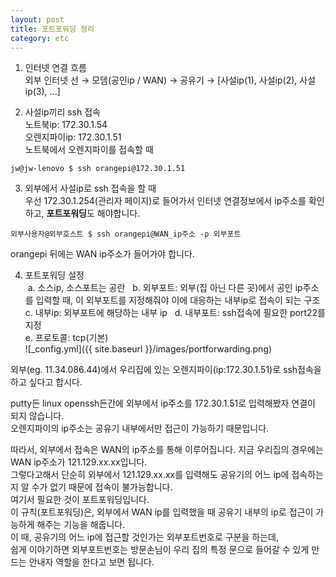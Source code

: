 ```yaml
---
layout: post
title: 포트포워딩 정리
category: etc
---
```


1. 인터넷 연결 흐름  
외부 인터넷 선 &rarr; 모뎀(공인ip / WAN) &rarr; 공유기 &rarr; [사설ip(1), 사설ip(2), 사설ip(3), ...]  

2. 사설ip끼리 ssh 접속  
노트북ip: 172.30.1.54  
오렌지파이ip: 172.30.1.51  
노트북에서 오렌지파이를 접속할 때  
```
jw@jw-lenovo $ ssh orangepi@172.30.1.51
```  


3. 외부에서 사설ip로 ssh 접속을 할 때  
우선 172.30.1.254(관리자 페이지)로 들어가서 인터넷 연결정보에서 ip주소를 확인하고, **포트포워딩**도 해야합니다.  
```
외부사용자@외부호스트 $ ssh orangepi@WAN_ip주소 -p 외부포트
```  
orangepi 뒤에는 WAN ip주소가 들어가야 합니다.  

4. 포트포워딩 설정  
  a. 소스ip, 소스포트는 공란  
  b. 외부포트: 외부(집 아닌 다른 곳)에서 공인 ip주소를 입력할 때, 이 외부포트를 지정해줘야 이에 대응하는 내부ip로 접속이 되는 구조  
  c. 내부ip: 외부포트에 해당하는 내부 ip  
  d. 내부포트: ssh접속에 필요한 port22를 지정  
  e. 프로토콜: tcp(기본)  
  ![_config.yml]({{ site.baseurl }}/images/portforwarding.png)  

외부(eg. 11.34.086.44)에서 우리집에 있는 오렌지파이(ip:172.30.1.51)로 ssh접속을 하고 싶다고 합시다.  
  
putty든 linux openssh든간에 외부에서 ip주소를 172.30.1.51로 입력해봤자 연결이 되지 않습니다.  
오렌지파이의 ip주소는 공유기 내부에서만 접근이 가능하기 때문입니다.  
  
따라서, 외부에서 접속은 WAN의 ip주소를 통해 이루어집니다. 지금 우리집의 경우에는 WAN ip주소가 121.129.xx.xx입니다.  
그렇다고해서 단순히 외부에서 121.129.xx.xx를 입력해도 공유기의 어느 ip에 접속하는지 알 수가 없기 때문에 접속이 불가능합니다.  
여기서 필요한 것이 포트포워딩입니다.  
이 규칙(포트포워딩)은, 외부에서 WAN ip를 입력했을 때 공유기 내부의 ip로 접근이 가능하게 해주는 기능을 해줍니다.  
이 때, 공유기의 어느 ip에 접근할 것인가는 외부포트번호로 구분을 하는데,  
쉽게 이야기하면 외부포트번호는 방문손님이 우리 집의 특정 문으로 들어갈 수 있게 만드는 안내자 역할을 한다고 보면 됩니다.  

